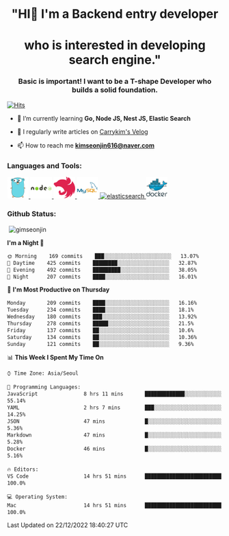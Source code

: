 <h1 align="center">"HI👋 I'm a Backend entry developer </h1>
<h1 align="center"> who is interested in developing search engine."</h1>
<h3 align="center">Basic is important! I want to be a T-shape Developer who builds a solid foundation.</h3>

[![Hits](https://hits.seeyoufarm.com/api/count/incr/badge.svg?url=https%3A%2F%2Fgithub.com%2Fgimseonjin&count_bg=%2318BFE5&title_bg=%23555555&icon=ko-fi.svg&icon_color=%23E7E7E7&title=hits&edge_flat=false)](https://hits.seeyoufarm.com)

- 🌱 I’m currently learning **Go, Node JS, Nest JS, Elastic Search**

- 📝 I regularly write articles on [Carrykim's Velog](https://velog.io/@carrykim)

- 📫 How to reach me **kimseonjin616@naver.com**


<h3 align="left">Languages and Tools:</h3>
<p align="left"> 
<a href="https://golang.org" target="_blank" rel="noreferrer"> <img src="https://raw.githubusercontent.com/devicons/devicon/master/icons/go/go-original.svg" alt="go" width="10%" height="10%"/> </a>
<a href="https://nodejs.org" target="_blank" rel="noreferrer"> <img src="https://raw.githubusercontent.com/devicons/devicon/master/icons/nodejs/nodejs-original-wordmark.svg" alt="nodejs" width="10%" height="10%"/> </a> <a></a>
<a href="https://nestjs.com/" target="_blank" rel="noreferrer"> <img src="https://raw.githubusercontent.com/devicons/devicon/master/icons/nestjs/nestjs-plain.svg" alt="nestjs" width="10%" height="10%"/> </a> 
<a href="https://www.mysql.com/" target="_blank" rel="noreferrer"> <img src="https://raw.githubusercontent.com/devicons/devicon/master/icons/mysql/mysql-original-wordmark.svg" alt="mysql" width="10%" height="10%"/>  </a>
 <a href="https://www.elastic.co" target="_blank" rel="noreferrer"> <img src="https://www.vectorlogo.zone/logos/elastic/elastic-icon.svg" alt="elasticsearch" width="10%" height="10%"/> </a> 
 <a href="https://www.docker.com/" target="_blank" rel="noreferrer"> <img src="https://raw.githubusercontent.com/devicons/devicon/master/icons/docker/docker-original-wordmark.svg" alt="docker" width="10%" height="10%"/> </a>
</p>


<h3 align="left">Github Status:</h3>
<p align="left">
 <p>&nbsp;<img align="center" src="https://github-readme-stats.vercel.app/api?username=gimseonjin&show_icons=true&locale=en" alt="gimseonjin" /></p>
</p>


<!--START_SECTION:waka-->
**I'm a Night 🦉** 

```text
🌞 Morning    169 commits    ███░░░░░░░░░░░░░░░░░░░░░░   13.07% 
🌆 Daytime    425 commits    ████████░░░░░░░░░░░░░░░░░   32.87% 
🌃 Evening    492 commits    █████████░░░░░░░░░░░░░░░░   38.05% 
🌙 Night      207 commits    ████░░░░░░░░░░░░░░░░░░░░░   16.01%

```
📅 **I'm Most Productive on Thursday** 

```text
Monday       209 commits    ████░░░░░░░░░░░░░░░░░░░░░   16.16% 
Tuesday      234 commits    ████░░░░░░░░░░░░░░░░░░░░░   18.1% 
Wednesday    180 commits    ███░░░░░░░░░░░░░░░░░░░░░░   13.92% 
Thursday     278 commits    █████░░░░░░░░░░░░░░░░░░░░   21.5% 
Friday       137 commits    ██░░░░░░░░░░░░░░░░░░░░░░░   10.6% 
Saturday     134 commits    ██░░░░░░░░░░░░░░░░░░░░░░░   10.36% 
Sunday       121 commits    ██░░░░░░░░░░░░░░░░░░░░░░░   9.36%

```


📊 **This Week I Spent My Time On** 

```text
⌚︎ Time Zone: Asia/Seoul

💬 Programming Languages: 
JavaScript               8 hrs 11 mins       █████████████░░░░░░░░░░░░   55.14% 
YAML                     2 hrs 7 mins        ███░░░░░░░░░░░░░░░░░░░░░░   14.25% 
JSON                     47 mins             █░░░░░░░░░░░░░░░░░░░░░░░░   5.36% 
Markdown                 47 mins             █░░░░░░░░░░░░░░░░░░░░░░░░   5.28% 
Docker                   46 mins             █░░░░░░░░░░░░░░░░░░░░░░░░   5.16%

🔥 Editors: 
VS Code                  14 hrs 51 mins      █████████████████████████   100.0%

💻 Operating System: 
Mac                      14 hrs 51 mins      █████████████████████████   100.0%

```


 Last Updated on 22/12/2022 18:40:27 UTC
<!--END_SECTION:waka-->
